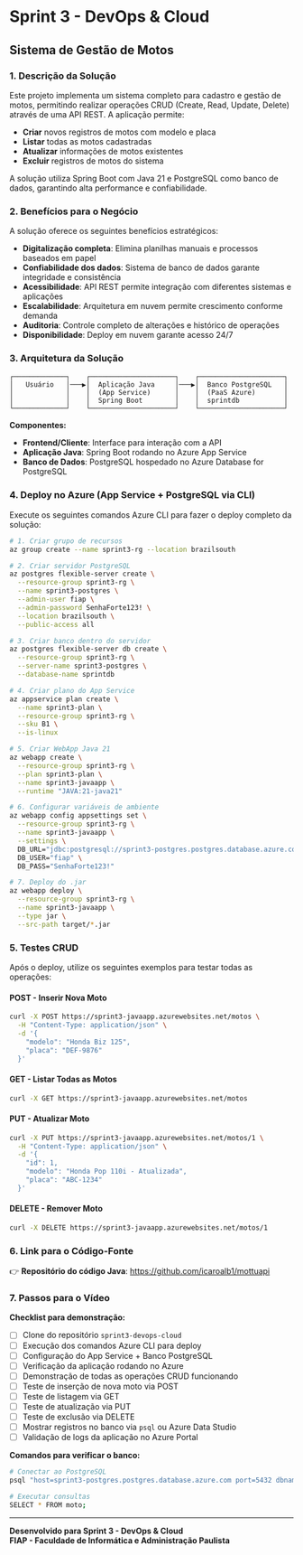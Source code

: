 # Sprint 3 - DevOps & Cloud
## Sistema de Gestão de Motos

### 1. Descrição da Solução

Este projeto implementa um sistema completo para cadastro e gestão de motos, permitindo realizar operações CRUD (Create, Read, Update, Delete) através de uma API REST. A aplicação permite:

- **Criar** novos registros de motos com modelo e placa
- **Listar** todas as motos cadastradas
- **Atualizar** informações de motos existentes
- **Excluir** registros de motos do sistema

A solução utiliza Spring Boot com Java 21 e PostgreSQL como banco de dados, garantindo alta performance e confiabilidade.

### 2. Benefícios para o Negócio

A solução oferece os seguintes benefícios estratégicos:

- **Digitalização completa**: Elimina planilhas manuais e processos baseados em papel
- **Confiabilidade dos dados**: Sistema de banco de dados garante integridade e consistência
- **Acessibilidade**: API REST permite integração com diferentes sistemas e aplicações
- **Escalabilidade**: Arquitetura em nuvem permite crescimento conforme demanda
- **Auditoria**: Controle completo de alterações e histórico de operações
- **Disponibilidade**: Deploy em nuvem garante acesso 24/7

### 3. Arquitetura da Solução

```
┌─────────────┐    ┌─────────────────────┐    ┌─────────────────────┐
│   Usuário   │───▶│  Aplicação Java     │───▶│  Banco PostgreSQL   │
│             │    │  (App Service)      │    │  (PaaS Azure)       │
│             │    │  Spring Boot        │    │  sprintdb           │
└─────────────┘    └─────────────────────┘    └─────────────────────┘
```

**Componentes:**
- **Frontend/Cliente**: Interface para interação com a API
- **Aplicação Java**: Spring Boot rodando no Azure App Service
- **Banco de Dados**: PostgreSQL hospedado no Azure Database for PostgreSQL

### 4. Deploy no Azure (App Service + PostgreSQL via CLI)

Execute os seguintes comandos Azure CLI para fazer o deploy completo da solução:

```bash
# 1. Criar grupo de recursos
az group create --name sprint3-rg --location brazilsouth

# 2. Criar servidor PostgreSQL
az postgres flexible-server create \
  --resource-group sprint3-rg \
  --name sprint3-postgres \
  --admin-user fiap \
  --admin-password SenhaForte123! \
  --location brazilsouth \
  --public-access all

# 3. Criar banco dentro do servidor
az postgres flexible-server db create \
  --resource-group sprint3-rg \
  --server-name sprint3-postgres \
  --database-name sprintdb

# 4. Criar plano do App Service
az appservice plan create \
  --name sprint3-plan \
  --resource-group sprint3-rg \
  --sku B1 \
  --is-linux

# 5. Criar WebApp Java 21
az webapp create \
  --resource-group sprint3-rg \
  --plan sprint3-plan \
  --name sprint3-javaapp \
  --runtime "JAVA:21-java21"

# 6. Configurar variáveis de ambiente
az webapp config appsettings set \
  --resource-group sprint3-rg \
  --name sprint3-javaapp \
  --settings \
  DB_URL="jdbc:postgresql://sprint3-postgres.postgres.database.azure.com:5432/sprintdb" \
  DB_USER="fiap" \
  DB_PASS="SenhaForte123!"

# 7. Deploy do .jar
az webapp deploy \
  --resource-group sprint3-rg \
  --name sprint3-javaapp \
  --type jar \
  --src-path target/*.jar
```

### 5. Testes CRUD

Após o deploy, utilize os seguintes exemplos para testar todas as operações:

#### **POST - Inserir Nova Moto**
```bash
curl -X POST https://sprint3-javaapp.azurewebsites.net/motos \
  -H "Content-Type: application/json" \
  -d '{
    "modelo": "Honda Biz 125",
    "placa": "DEF-9876"
  }'
```

#### **GET - Listar Todas as Motos**
```bash
curl -X GET https://sprint3-javaapp.azurewebsites.net/motos
```

#### **PUT - Atualizar Moto**
```bash
curl -X PUT https://sprint3-javaapp.azurewebsites.net/motos/1 \
  -H "Content-Type: application/json" \
  -d '{
    "id": 1,
    "modelo": "Honda Pop 110i - Atualizada",
    "placa": "ABC-1234"
  }'
```

#### **DELETE - Remover Moto**
```bash
curl -X DELETE https://sprint3-javaapp.azurewebsites.net/motos/1
```

### 6. Link para o Código-Fonte

👉 **Repositório do código Java**: https://github.com/icaroalb1/mottuapi

### 7. Passos para o Vídeo

**Checklist para demonstração:**

- [ ] Clone do repositório `sprint3-devops-cloud`
- [ ] Execução dos comandos Azure CLI para deploy
- [ ] Configuração do App Service + Banco PostgreSQL
- [ ] Verificação da aplicação rodando no Azure
- [ ] Demonstração de todas as operações CRUD funcionando
- [ ] Teste de inserção de nova moto via POST
- [ ] Teste de listagem via GET
- [ ] Teste de atualização via PUT
- [ ] Teste de exclusão via DELETE
- [ ] Mostrar registros no banco via `psql` ou Azure Data Studio
- [ ] Validação de logs da aplicação no Azure Portal

**Comandos para verificar o banco:**
```bash
# Conectar ao PostgreSQL
psql "host=sprint3-postgres.postgres.database.azure.com port=5432 dbname=sprintdb user=fiap password=SenhaForte123! sslmode=require"

# Executar consultas
SELECT * FROM moto;
```

---

**Desenvolvido para Sprint 3 - DevOps & Cloud**  
**FIAP - Faculdade de Informática e Administração Paulista**
